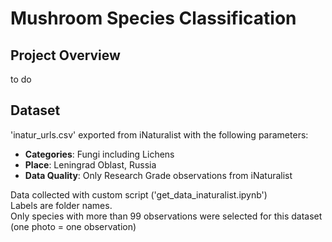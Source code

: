 
# Mushroom Species Classification

## Project Overview
to do
## Dataset
'inatur_urls.csv' exported from iNaturalist with the following parameters:
- **Categories**: Fungi including Lichens
- **Place**: Leningrad Oblast, Russia
- **Data Quality**: Only Research Grade observations from iNaturalist

Data collected with custom script ('get_data_inaturalist.ipynb')  
Labels are folder names.  
Only species with more than 99 observations were selected for this dataset (one photo = one observation)



